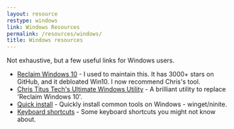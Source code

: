 ```yaml
---
layout: resource
restype: windows
link: Windows Resources
permalink: /resources/windows/
title: Windows resources
---
```


Not exhaustive, but a few useful links for Windows users.

- [Reclaim Windows 10](https://gist.github.com/alirobe/7f3b34ad89a159e6daa1) - I used to maintain this. It has 3000+ stars on GitHub, and it debloated Win10. I now recommend Chris's tool.
- [Chris Titus Tech's Ultimate Windows Utility](https://christitus.com/windows-tool/) - A brilliant utility to replace 'Reclaim Windows 10'.
- [Quick install](./quick-install) - Quickly install common tools on Windows - winget/ninite.
- [Keyboard shortcuts](./kb-shortcuts) - Some keyboard shortcuts you might not know about.